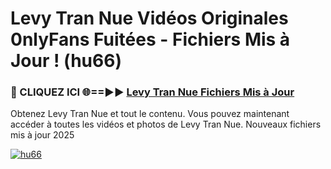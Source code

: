 # Levy Tran Nue Vidéos Originales 0nlyFans Fuitées - Fichiers Mis à Jour ! (hu66)

<h3>🔴 CLIQUEZ ICI 🌐==►► <a href="https://tinyurl.com/2pmr4ezf" rel="nofollow">Levy Tran Nue Fichiers Mis à Jour</a></h3>

Obtenez Levy Tran Nue et tout le contenu. Vous pouvez maintenant accéder à toutes les vidéos et photos de Levy Tran Nue. Nouveaux fichiers mis à jour 2025

[![hu66](https://i.imgur.com/6SNvagu.gif)](https://tinyurl.com/2pmr4ezf)

